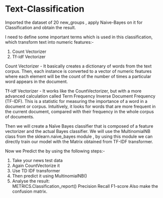 # Text-Classification
Imported the dataset of 20 new_groups , apply Naive-Bayes on it for Classification and obtain the result.

I need to define some important terms which is used in this classification, which transform text into numeric features:-
1. Count Vectorizer
2. Tf-idf Vectorizer

Count Vectorizer -  It basically creates a dictionary of words from the text corpus. Then, each instance is converted to a vector of numeric features where each element will be the count of the number of times a particular word appears in the document. 

Tf-idf Vectorizer -  It works like the CountVectorizer, but with a more advanced calculation called Term Frequency Inverse Document Frequency (TF-IDF). This is a statistic for measuring the importance of a word in a document or corpus. Intuitively, it looks for words that are more frequent in the current document, compared with their frequency in the whole corpus of documents.

Then we will create a Naïve Bayes classifier that is composed of a feature vectorizer  and the actual Bayes classifier. We will use the MultinomialNB class from the sklearn.naive_bayes module , by using this module we can directly train our model with the Matrix obtained from TF-IDF transformer.

Now we Predict the by using the following steps:-

1. Take your news test data 
2. Again CountVectorize it 
3. Use TD IDF transformer 
4. Then predict it using MultinomialNB()
5. Analyse the result:         
  METRICS.Classification_report()
  Precision 
  Recall 
  F1-score
Also make the confusion matrix.

